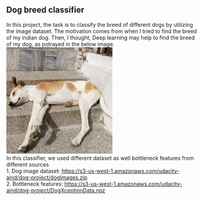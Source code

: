 ## Dog breed classifier

In this project, the task is to classify the breed of different dogs by utilizing the image dataset. The motivation comes from when I tried to find the breed of my indian dog. Then, I thought, Deep learning may help to find the breed of my dog, as potrayed in the below image.  
<img src="https://github.com/KokilaJamwal/dog-breed-classifier/blob/main/data/mydog.jpeg" width="280" height="280">  
In this classifier, we used different dataset as well bottleneck features from different sources  
    1. Dog image dataset: https://s3-us-west-1.amazonaws.com/udacity-aind/dog-project/dogImages.zip  
    2. Bottleneck features: https://s3-us-west-1.amazonaws.com/udacity-aind/dog-project/DogXceptionData.npz
    


